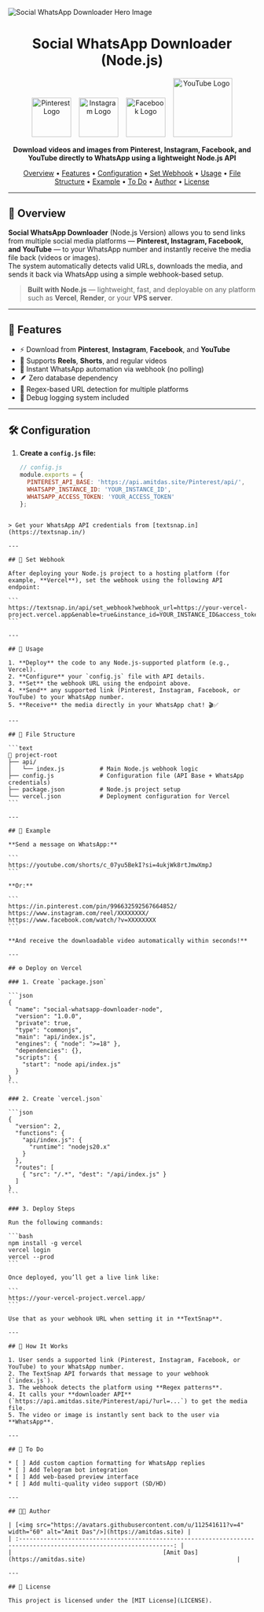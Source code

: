 ![Social WhatsApp Downloader Hero Image](https://repository-images.githubusercontent.com/1003179956/57f78d24-6705-4b84-a278-33006ec459ff)

<h1 align="center">Social WhatsApp Downloader (Node.js)</h1>

<p align="center">
  <img src="https://upload.wikimedia.org/wikipedia/commons/thumb/3/35/Pinterest_Logo.svg/1024px-Pinterest_Logo.svg.png" width="80" alt="Pinterest Logo"/>
  &nbsp;&nbsp;
  <img src="https://upload.wikimedia.org/wikipedia/commons/e/e7/Instagram_logo_2016.svg" width="80" alt="Instagram Logo"/>
  &nbsp;&nbsp;
  <img src="https://upload.wikimedia.org/wikipedia/commons/1/1b/Facebook_icon.svg" width="80" alt="Facebook Logo"/>
  &nbsp;&nbsp;
  <img src="https://upload.wikimedia.org/wikipedia/commons/b/b8/YouTube_Logo_2017.svg" width="120" alt="YouTube Logo"/>
</p>

<p align="center">
  <b>Download videos and images from Pinterest, Instagram, Facebook, and YouTube directly to WhatsApp using a lightweight Node.js API</b>
</p>

<p align="center">
  <a href="#-overview">Overview</a> •
  <a href="#-features">Features</a> •
  <a href="#-configuration">Configuration</a> •
  <a href="#-set-webhook">Set Webhook</a> •
  <a href="#-usage">Usage</a> •
  <a href="#-file-structure">File Structure</a> •
  <a href="#-example">Example</a> •
  <a href="#-to-do">To Do</a> •
  <a href="#-author">Author</a> •
  <a href="#-license">License</a>
</p>

---

## 📌 Overview

**Social WhatsApp Downloader** (Node.js Version) allows you to send links from multiple social media platforms — **Pinterest, Instagram, Facebook, and YouTube** — to your WhatsApp number and instantly receive the media file back (videos or images).  
The system automatically detects valid URLs, downloads the media, and sends it back via WhatsApp using a simple webhook-based setup.

> **Built with Node.js** — lightweight, fast, and deployable on any platform such as **Vercel**, **Render**, or your **VPS server**.

---

## 🚀 Features

* ⚡️ Download from **Pinterest**, **Instagram**, **Facebook**, and **YouTube**
* 📱 Supports **Reels**, **Shorts**, and regular videos
* 🔗 Instant WhatsApp automation via webhook (no polling)
* 🪶 Zero database dependency
* 🧩 Regex-based URL detection for multiple platforms
* 📝 Debug logging system included

---

## 🛠️ Configuration

1. **Create a `config.js` file:**

   ```js
   // config.js
   module.exports = {
     PINTEREST_API_BASE: 'https://api.amitdas.site/Pinterest/api/',
     WHATSAPP_INSTANCE_ID: 'YOUR_INSTANCE_ID',
     WHATSAPP_ACCESS_TOKEN: 'YOUR_ACCESS_TOKEN'
   };
````

> Get your WhatsApp API credentials from [textsnap.in](https://textsnap.in/)

---

## 🔗 Set Webhook

After deploying your Node.js project to a hosting platform (for example, **Vercel**), set the webhook using the following API endpoint:

```
https://textsnap.in/api/set_webhook?webhook_url=https://your-vercel-project.vercel.app&enable=true&instance_id=YOUR_INSTANCE_ID&access_token=YOUR_ACCESS_TOKEN
```

---

## 📝 Usage

1. **Deploy** the code to any Node.js-supported platform (e.g., Vercel).
2. **Configure** your `config.js` file with API details.
3. **Set** the webhook URL using the endpoint above.
4. **Send** any supported link (Pinterest, Instagram, Facebook, or YouTube) to your WhatsApp number.
5. **Receive** the media directly in your WhatsApp chat! 🎬✅

---

## 📂 File Structure

```text
📁 project-root
├── api/
│   └── index.js          # Main Node.js webhook logic
├── config.js             # Configuration file (API Base + WhatsApp credentials)
├── package.json          # Node.js project setup
└── vercel.json           # Deployment configuration for Vercel
```

---

## 📸 Example

**Send a message on WhatsApp:**

```
https://youtube.com/shorts/c_07yu5BekI?si=4ukjWk8rtJmwXmpJ
```

**Or:**

```
https://in.pinterest.com/pin/996632592567664852/
https://www.instagram.com/reel/XXXXXXXX/
https://www.facebook.com/watch/?v=XXXXXXXX
```

**And receive the downloadable video automatically within seconds!**

---

## ⚙️ Deploy on Vercel

### 1. Create `package.json`

```json
{
  "name": "social-whatsapp-downloader-node",
  "version": "1.0.0",
  "private": true,
  "type": "commonjs",
  "main": "api/index.js",
  "engines": { "node": ">=18" },
  "dependencies": {},
  "scripts": {
    "start": "node api/index.js"
  }
}
```

### 2. Create `vercel.json`

```json
{
  "version": 2,
  "functions": {
    "api/index.js": {
      "runtime": "nodejs20.x"
    }
  },
  "routes": [
    { "src": "/.*", "dest": "/api/index.js" }
  ]
}
```

### 3. Deploy Steps

Run the following commands:

```bash
npm install -g vercel
vercel login
vercel --prod
```

Once deployed, you’ll get a live link like:

```
https://your-vercel-project.vercel.app/
```

Use that as your webhook URL when setting it in **TextSnap**.

---

## 🧠 How It Works

1. User sends a supported link (Pinterest, Instagram, Facebook, or YouTube) to your WhatsApp number.
2. The TextSnap API forwards that message to your webhook (`index.js`).
3. The webhook detects the platform using **Regex patterns**.
4. It calls your **downloader API** (`https://api.amitdas.site/Pinterest/api/?url=...`) to get the media file.
5. The video or image is instantly sent back to the user via **WhatsApp**.

---

## 📌 To Do

* [ ] Add custom caption formatting for WhatsApp replies
* [ ] Add Telegram bot integration
* [ ] Add web-based preview interface
* [ ] Add multi-quality video support (SD/HD)

---

## 👨‍💻 Author

| [<img src="https://avatars.githubusercontent.com/u/112541611?v=4" width="60" alt="Amit Das"/>](https://amitdas.site) |
| :------------------------------------------------------------------------------------------------------------------: |
|                                           [Amit Das](https://amitdas.site)                                           |

---

## 📄 License

This project is licensed under the [MIT License](LICENSE).
